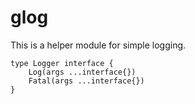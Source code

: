 # glog
This is a helper module for simple logging.

```golang
type Logger interface {
	Log(args ...interface{})
	Fatal(args ...interface{})
}
```


